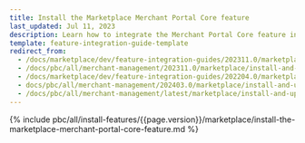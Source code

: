```yaml
---
title: Install the Marketplace Merchant Portal Core feature
last_updated: Jul 11, 2023
description: Learn how to integrate the Merchant Portal Core feature into a Spryker B2B Marketplace project.
template: feature-integration-guide-template
redirect_from:
  - /docs/marketplace/dev/feature-integration-guides/202311.0/marketplace-merchant-portal-core-feature-integration.html  - 
  - /docs/pbc/all/merchant-management/202311.0/marketplace/install-and-upgrade/install-the-marketplace-merchant-portal-core-feature.html
  - /docs/marketplace/dev/feature-integration-guides/202204.0/marketplace-merchant-portal-core-feature-integration.html
  - docs/pbc/all/merchant-management/202403.0/marketplace/install-and-upgrade/install-features/install-the-marketplace-merchant-portal-core-feature.html
  - /docs/pbc/all/merchant-management/latest/marketplace/install-and-upgrade/install-features/install-the-marketplace-merchant-portal-core-feature.html
---
```


{% include pbc/all/install-features/{{page.version}}/marketplace/install-the-marketplace-merchant-portal-core-feature.md %} <!-- To edit, see /_includes/pbc/all/install-features/202410.0/marketplace/install-the-marketplace-merchant-portal-core-feature.md -->
